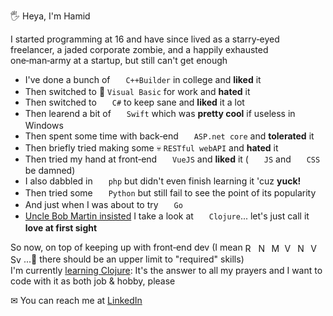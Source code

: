 🖐 Heya, I'm Hamid

I started programming at 16 and have since lived as a starry‑eyed freelancer, a jaded corporate zombie, and a happily exhausted one‑man‑army at a startup, but still can't get enough

- I've done a bunch of <img width="17" align="center" src="https://cdn.jsdelivr.net/gh/devicons/devicon/icons/cplusplus/cplusplus-original.svg" /> `C++Builder` in college and **liked** it
- Then switched to 💩 `Visual Basic` for work and **hated** it
- Then switched to <img width="17" align="center" src="https://cdn.jsdelivr.net/gh/devicons/devicon/icons/csharp/csharp-original.svg" /> `C#` to keep sane and **liked** it a lot
- Then learend a bit of <img width="17" align="center" src="https://cdn.jsdelivr.net/gh/devicons/devicon/icons/swift/swift-original.svg" /> `Swift` which was **pretty cool** if useless in Windows
- Then spent some time with back‑end <img width="17" align="center" src="https://cdn.jsdelivr.net/gh/devicons/devicon/icons/dotnetcore/dotnetcore-original.svg" /> `ASP.net core` and **tolerated** it
- Then briefly tried making some 💀 `RESTful webAPI` and **hated** it
- Then tried my hand at front‑end <img width="17" align="center" src="https://cdn.jsdelivr.net/gh/devicons/devicon/icons/vuejs/vuejs-original.svg" /> `VueJS` and **liked** it ( <img width="17" align="center" src="https://cdn.jsdelivr.net/gh/devicons/devicon/icons/javascript/javascript-original.svg" /> `JS` and <img width="17" align="center" src="https://cdn.jsdelivr.net/gh/devicons/devicon/icons/css3/css3-original.svg" /> `CSS` be damned)
- I also dabbled in <img width="17" align="center" src="https://cdn.jsdelivr.net/gh/devicons/devicon/icons/php/php-original.svg" /> `php` but didn't even finish learning it 'cuz **yuck!**
- Then tried some <img width="17" align="center" src="https://cdn.jsdelivr.net/gh/devicons/devicon/icons/python/python-original.svg" /> `Python` but still fail to see the point of its popularity
- And just when I was about to try <img width="17" align="center" src="https://cdn.jsdelivr.net/gh/devicons/devicon/icons/go/go-original-wordmark.svg" /> `Go`
- [Uncle Bob Martin insisted](https://www.youtube.com/watch?v=P2yr-3F6PQo) I take a look at <img width="17" align="center" src="https://cdn.jsdelivr.net/gh/devicons/devicon/icons/clojure/clojure-original.svg" /> `Clojure`... let's just call it **love at first sight**

So now, on top of keeping up with front‑end dev (I mean
<img width="17" align="center" src="https://cdn.jsdelivr.net/gh/devicons/devicon/icons/react/react-original.svg" title="React" />
<img width="17" align="center" src="https://cdn.jsdelivr.net/gh/devicons/devicon/icons/nextjs/nextjs-original.svg" title="NextJS" />
<img width="17" align="center" src="https://cdn.jsdelivr.net/gh/devicons/devicon/icons/materialui/materialui-original.svg" title="MaterialUI" />
<img width="17" align="center" src="https://cdn.jsdelivr.net/gh/devicons/devicon/icons/vuejs/vuejs-original.svg" title="VueJS" />
<img width="17" align="center" src="https://cdn.jsdelivr.net/gh/devicons/devicon/icons/nuxtjs/nuxtjs-original.svg" title="NuxtJS" />
<img width="17" align="center" src="https://cdn.jsdelivr.net/gh/devicons/devicon/icons/vuetify/vuetify-original.svg" title="Vuetify" />
<img width="17" align="center" src="https://cdn.jsdelivr.net/gh/devicons/devicon/icons/svelte/svelte-original.svg" title="Svelte" />
...💫 there should be an upper limit to "required" skills)<br />
I'm currently [learning Clojure](https://exercism.org/profiles/Hamido-san): It's the answer to all my prayers and I want to code with it as both job & hobby, please

✉ You can reach me at [LinkedIn](https://www.linkedin.com/in/hamid-sadeghian)
